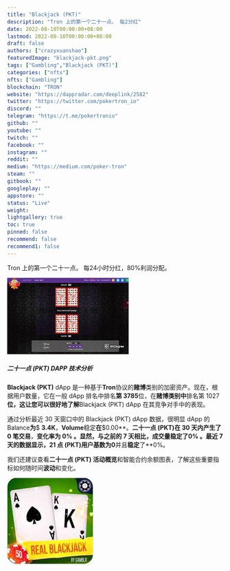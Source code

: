 ```yaml
---
title: "Blackjack (PKT)"
description: "Tron 上的第一个二十一点。 每2分红"
date: 2022-08-10T00:00:00+08:00
lastmod: 2022-08-10T00:00:00+08:00
draft: false
authors: ["crazyxuanshao"]
featuredImage: "blackjack-pkt.png"
tags: ["Gambling","Blackjack (PKT)"]
categories: ["nfts"]
nfts: ["Gambling"]
blockchain: "TRON"
website: "https://dappradar.com/deeplink/2582"
twitter: "https://twitter.com/pokertron_io"
discord: ""
telegram: "https://t.me/pokertronio"
github: ""
youtube: ""
twitch: ""
facebook: ""
instagram: ""
reddit: ""
medium: "https://medium.com/poker-tron"
steam: ""
gitbook: ""
googleplay: ""
appstore: ""
status: "Live"
weight: 
lightgallery: true
toc: true
pinned: false
recommend: false
recommend1: false
---
```

Tron 上的第一个二十一点。 每24小时分红，80%利润分配。

![insds](insds.png)

##### 二十一点 (PKT) DAPP 技术分析

**Blackjack (PKT)** dApp 是一种基于**Tron**协议的**赌博**类别的加密资产。现在，根据用户数量，它在一般 dApp 排名中排名**第 3785**位，在**赌博类别中**排名第 1027**位，这让您可以很好地了解**Blackjack (PKT) dApp 在其竞争对手中的表现。

通过分析最近 30 天窗口中的 Blackjack (PKT) dApp 数据，很明显 dApp 的Balance**为**$ **3.4K**，**Volume**稳定**在**$0.00**。**二十一点 (PKT)**在 30 天内产生了**0 笔交易**，**变化率为 0% 。**显然，与之前的 7 天相比，**成交量稳定**了**0% 。**最近 7 天的数据显示，21 点 (PKT)**用户基数**为**0**并且**稳定**了**0%。

我们还建议查看**二十一点 (PKT) 活动概览**和智能合约余额图表，了解这些重要指标如何随时间**波动**和变化。

![yunx](yunx.png)